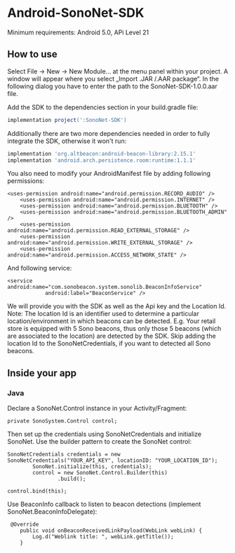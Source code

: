 # Android-SonoNet-SDK

Minimum requirements: Android 5.0, APi Level 21

## How to use

Select File -> New -> New Module... at the menu panel within your project. A window will appear where you select „Import .JAR /.AAR package“. In the following dialog you have to enter the path to the SonoNet-SDK-1.0.0.aar file.

Add the SDK to the dependencies section in your build.gradle file:

```gradle
implementation project(':SonoNet-SDK')
```
Additionally there are two more dependencies needed in order to fully integrate the SDK, otherwise it won't run:

```gradle
implementation 'org.altbeacon:android-beacon-library:2.15.1'
implementation 'android.arch.persistence.room:runtime:1.1.1'
```

You also need to modify your AndroidManifest file by adding following permissions:

```android
<uses-permission android:name="android.permission.RECORD_AUDIO" />
    <uses-permission android:name="android.permission.INTERNET" />
    <uses-permission android:name="android.permission.BLUETOOTH" />
    <uses-permission android:name="android.permission.BLUETOOTH_ADMIN" />
    <uses-permission android:name="android.permission.READ_EXTERNAL_STORAGE" />
    <uses-permission android:name="android.permission.WRITE_EXTERNAL_STORAGE" />
    <uses-permission android:name="android.permission.ACCESS_NETWORK_STATE" />
```

And following service:

```android
<service android:name="com.sonobeacon.system.sonolib.BeaconInfoService"
            android:label="BeaconService" />
```
  

We will provide you with the SDK as well as the Api key and the Location Id.
Note: The location Id is an identifier used to determine a particular location/environment in which beacons can be detected.
E.g. Your retail store is equipped with 5 Sono beacons, thus only those 5 beacons (which are associated to the location) are detected by the SDK. Skip adding the location Id to the SonoNetCredentials, if you want to detected all Sono beacons.

## Inside your app

### Java

Declare a SonoNet.Control instance in your Activity/Fragment:

```android
private SonoSystem.Control control;
```
Then set up the credentials using SonoNetCredentials and initialize SonoNet. Use the builder pattern to create the SonoNet control:

```android
SonoNetCredentials credentials = new SonoNetCredentials("YOUR_API_KEY", locationID: "YOUR_LOCATION_ID");
        SonoNet.initialize(this, credentials);
        control = new SonoNet.Control.Builder(this)
                .build();
                
control.bind(this);
```

Use BeaconInfo callback to listen to beacon detections (implement SonoNet.BeaconInfoDelegate):

```android
 @Override
    public void onBeaconReceivedLinkPayload(WebLink webLink) {
        Log.d("Weblink title: ", webLink.getTitle());
    }
```

